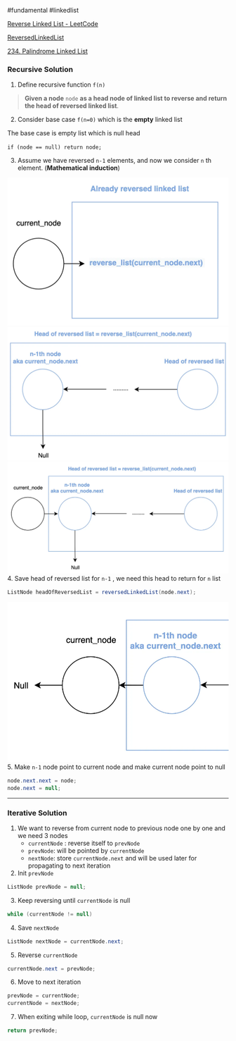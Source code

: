 #fundamental
#linkedlist

[Reverse Linked List - LeetCode](https://leetcode.com/problems/reverse-linked-list/)

[ReversedLinkedList](../src/main/java/ReversedLinkedList.java)

[234. Palindrome Linked List](234.%20Palindrome%20Linked%20List.md)

### Recursive Solution

1. Define recursive function `f(n)`

>**Given a node** `node` **as a head node of linked list to reverse and return the head of reversed linked list**.

2. Consider base case `f(n=0)` which is the **empty** linked list

The base case is empty list which is null head

`if (node == null) return node;`

3. Assume we have reversed  `n-1` elements, and now we consider `n` th element. (**Mathematical induction**)

![](images/Pasted%20image%2020230525031002.png)
![](images/Pasted%20image%2020230525031055.png)
![](images/Pasted%20image%2020230525031104.png)
4. Save head of reversed list for `n-1` , we need this head to return for `n`  list
```java
ListNode headOfReversedList = reversedLinkedList(node.next);
```

![](images/Pasted%20image%2020230525031335.png)
5. Make `n-1` node point to current node and make current node point to null
```java
node.next.next = node;
node.next = null;
```

---

### Iterative Solution

1. We want to reverse from current node to previous node one by one and we need 3 nodes
	- `currentNode` : reverse itself to `prevNode`
	- `prevNode`: will be pointed by `currentNode`
	- `nextNode`: store `currentNode.next` and will be used later for propagating to next iteration
2. Init `prevNode`  
```java
ListNode prevNode = null;
```
3. Keep reversing until `currentNode` is null
```java
while (currentNode != null)
```
4. Save `nextNode`
```java
ListNode nextNode = currentNode.next;
```
5. Reverse `currentNode`
```java
currentNode.next = prevNode;
```
6. Move to next iteration
```java
prevNode = currentNode;
currentNode = nextNode;
```
7. When exiting while loop, `currentNode` is null now
```java
return prevNode;
```
